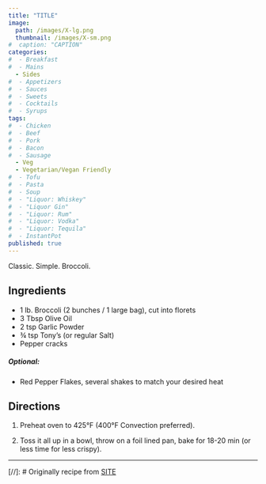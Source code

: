 ```yaml
---
title: "TITLE"
image: 
  path: /images/X-lg.png
  thumbnail: /images/X-sm.png
#  caption: "CAPTION"
categories:
#  - Breakfast
#  - Mains
  - Sides
#  - Appetizers
#  - Sauces
#  - Sweets
#  - Cocktails
#  - Syrups
tags:
#  - Chicken
#  - Beef
#  - Pork
#  - Bacon
#  - Sausage
  - Veg
  - Vegetarian/Vegan Friendly
#  - Tofu
#  - Pasta
#  - Soup
#  - "Liquor: Whiskey"
#  - "Liquor Gin"
#  - "Liquor: Rum"
#  - "Liquor: Vodka"
#  - "Liquor: Tequila"
#  - InstantPot
published: true
---
```


Classic. Simple. Broccoli.

## Ingredients

* 1 lb. Broccoli (2 bunches / 1 large bag), cut into florets
* 3 Tbsp Olive Oil
* 2 tsp Garlic Powder
* ¾ tsp Tony’s (or regular Salt)
* Pepper cracks

##### Optional:

* Red Pepper Flakes, several shakes to match your desired heat

## Directions

1. Preheat oven to 425°F (400°F Convection preferred). 

1. Toss it all up in a bowl, throw on a foil lined pan, bake for 18-20 min (or less time for less crispy).


---
[//]: # Originally recipe from [SITE](URL)


